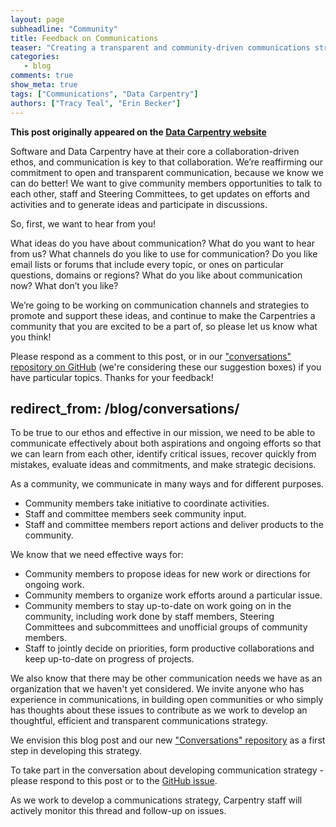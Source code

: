 ```yaml
---
layout: page
subheadline: "Community"
title: Feedback on Communications
teaser: "Creating a transparent and community-driven communications strategy."
categories:
   - blog
comments: true
show_meta: true
tags: ["Communications", "Data Carpentry"]
authors: ["Tracy Teal", "Erin Becker"]
--- 
```


**This post originally appeared on the [Data Carpentry website](https://datacarpentry.org)**

Software and Data Carpentry have at their core a collaboration-driven ethos, and communication is key to that collaboration.
We’re reaffirming our commitment to open and transparent communication, because we know we can do better! We want to give community
members opportunities to talk to each other, staff and Steering Committees, to get updates on efforts and activities and to generate ideas
and participate in discussions.  

So, first, we want to hear from you!  

What ideas do you have about communication? What do you want to hear from us? What channels do you like to use for communication?
Do you like email lists or forums that include every topic, or ones on particular questions, domains or regions? What do you like about
communication now? What don’t you like?  

We’re going to be working on communication channels and strategies to promote and support these ideas, and continue to make the
Carpentries a community that you are excited to be a part of, so please let us know what you think!  

Please respond as a comment to this post, or in our
["conversations" repository on GitHub](https://github.com/carpentries/conversations/issues/1)
(we're considering these our suggestion boxes) if you have particular topics. Thanks for your feedback!

redirect_from: /blog/conversations/
-------

To be true to our ethos and effective in our mission, we need to be able to communicate effectively about both aspirations and ongoing efforts so that we can learn from each other, identify critical issues, recover quickly from mistakes, evaluate ideas and commitments, and make strategic decisions.  

As a community, we communicate in many ways and for different purposes.  

- Community members take initiative to coordinate activities.  
- Staff and committee members seek community input.  
- Staff and committee members report actions and deliver products to the community.  

We know that we need effective ways for:  

- Community members to propose ideas for new work or directions for ongoing work.  
- Community members to organize work efforts around a particular issue.  
- Community members to stay up-to-date on work going on in the community, including work done by staff members, Steering Committees and subcommittees and unofficial groups of community members.  
- Staff to jointly decide on priorities, form productive collaborations and keep up-to-date on progress of projects.  

We also know that there may be other communication needs we have as an organization that we haven't yet considered. We invite anyone who has experience in communications, in building open communities or who simply has thoughts about these issues to contribute as we
work to develop an thoughtful, efficient and transparent communications strategy.  

We envision this blog post and our new ["Conversations" repository](https://github.com/carpentries/conversations) as a first step in developing this strategy.  

To take part in the conversation about developing communication strategy - please respond to this post or to the [GitHub issue](https://github.com/carpentries/conversations/issues/1).  

As we work to develop a communications strategy, Carpentry staff will actively monitor this thread and follow-up on issues.
